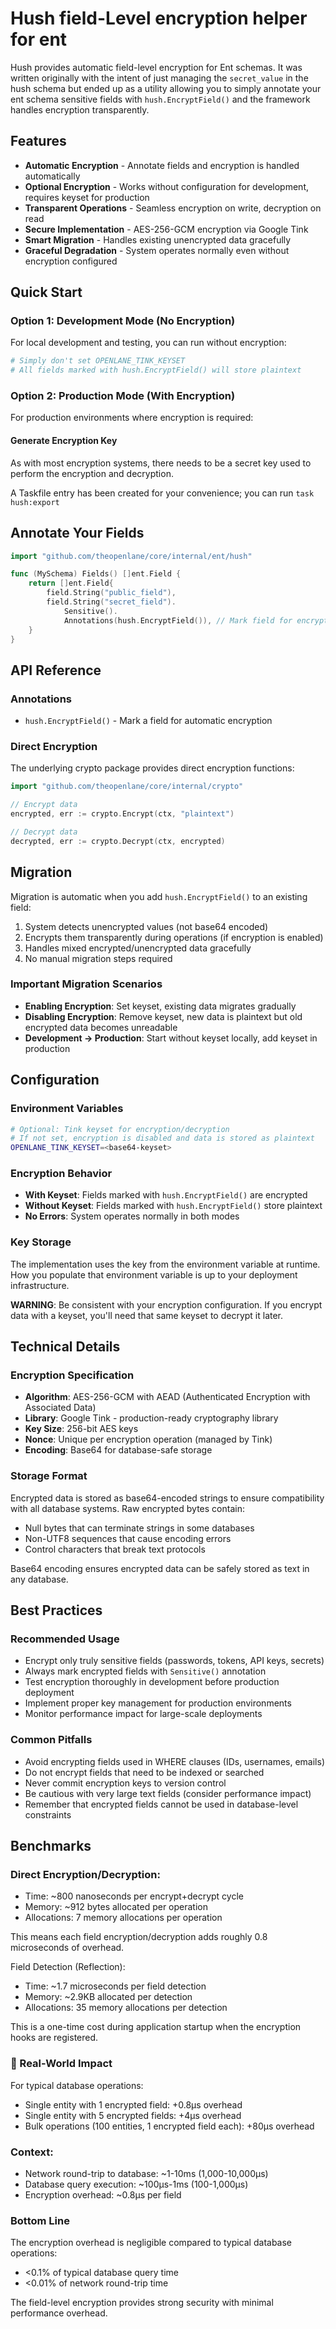 # Hush field-Level encryption helper for ent

Hush provides automatic field-level encryption for Ent schemas. It was written originally with the intent of just managing the `secret_value` in the hush schema but ended up as a utility allowing you to simply annotate your ent schema sensitive fields with `hush.EncryptField()` and the framework handles encryption transparently.

## Features

- **Automatic Encryption** - Annotate fields and encryption is handled automatically
- **Optional Encryption** - Works without configuration for development, requires keyset for production
- **Transparent Operations** - Seamless encryption on write, decryption on read
- **Secure Implementation** - AES-256-GCM encryption via Google Tink
- **Smart Migration** - Handles existing unencrypted data gracefully
- **Graceful Degradation** - System operates normally even without encryption configured

## Quick Start

### Option 1: Development Mode (No Encryption)

For local development and testing, you can run without encryption:

```bash
# Simply don't set OPENLANE_TINK_KEYSET
# All fields marked with hush.EncryptField() will store plaintext
```

### Option 2: Production Mode (With Encryption)

For production environments where encryption is required:

#### Generate Encryption Key

As with most encryption systems, there needs to be a secret key used to perform the encryption and decryption.

A Taskfile entry has been created for your convenience; you can run `task hush:export`

## Annotate Your Fields

```go
import "github.com/theopenlane/core/internal/ent/hush"

func (MySchema) Fields() []ent.Field {
    return []ent.Field{
        field.String("public_field"),
        field.String("secret_field").
            Sensitive().
            Annotations(hush.EncryptField()), // Mark field for encryption
    }
}

```

## API Reference

### Annotations

- `hush.EncryptField()` - Mark a field for automatic encryption

### Direct Encryption

The underlying crypto package provides direct encryption functions:

```go
import "github.com/theopenlane/core/internal/crypto"

// Encrypt data
encrypted, err := crypto.Encrypt(ctx, "plaintext")

// Decrypt data
decrypted, err := crypto.Decrypt(ctx, encrypted)
```

## Migration

Migration is automatic when you add `hush.EncryptField()` to an existing field:

1. System detects unencrypted values (not base64 encoded)
1. Encrypts them transparently during operations (if encryption is enabled)
1. Handles mixed encrypted/unencrypted data gracefully
1. No manual migration steps required

### Important Migration Scenarios

- **Enabling Encryption**: Set keyset, existing data migrates gradually
- **Disabling Encryption**: Remove keyset, new data is plaintext but old encrypted data becomes unreadable
- **Development → Production**: Start without keyset locally, add keyset in production

## Configuration

### Environment Variables

```bash
# Optional: Tink keyset for encryption/decryption
# If not set, encryption is disabled and data is stored as plaintext
OPENLANE_TINK_KEYSET=<base64-keyset>
```

### Encryption Behavior

- **With Keyset**: Fields marked with `hush.EncryptField()` are encrypted
- **Without Keyset**: Fields marked with `hush.EncryptField()` store plaintext
- **No Errors**: System operates normally in both modes

### Key Storage

The implementation uses the key from the environment variable at runtime. How you populate that environment variable is up to your deployment infrastructure.

**WARNING**: Be consistent with your encryption configuration. If you encrypt data with a keyset, you'll need that same keyset to decrypt it later.

## Technical Details

### Encryption Specification

- **Algorithm**: AES-256-GCM with AEAD (Authenticated Encryption with Associated Data)
- **Library**: Google Tink - production-ready cryptography library
- **Key Size**: 256-bit AES keys
- **Nonce**: Unique per encryption operation (managed by Tink)
- **Encoding**: Base64 for database-safe storage

### Storage Format

Encrypted data is stored as base64-encoded strings to ensure compatibility with all database systems. Raw encrypted bytes contain:

- Null bytes that can terminate strings in some databases
- Non-UTF8 sequences that cause encoding errors
- Control characters that break text protocols

Base64 encoding ensures encrypted data can be safely stored as text in any database.

## Best Practices

### Recommended Usage

- Encrypt only truly sensitive fields (passwords, tokens, API keys, secrets)
- Always mark encrypted fields with `Sensitive()` annotation
- Test encryption thoroughly in development before production deployment
- Implement proper key management for production environments
- Monitor performance impact for large-scale deployments

### Common Pitfalls

- Avoid encrypting fields used in WHERE clauses (IDs, usernames, emails)
- Do not encrypt fields that need to be indexed or searched
- Never commit encryption keys to version control
- Be cautious with very large text fields (consider performance impact)
- Remember that encrypted fields cannot be used in database-level constraints

## Benchmarks

### Direct Encryption/Decryption:

- Time: ~800 nanoseconds per encrypt+decrypt cycle
- Memory: ~912 bytes allocated per operation
- Allocations: 7 memory allocations per operation

This means each field encryption/decryption adds roughly 0.8 microseconds of overhead.

Field Detection (Reflection):

- Time: ~1.7 microseconds per field detection
- Memory: ~2.9KB allocated per detection
- Allocations: 35 memory allocations per detection

This is a one-time cost during application startup when the encryption hooks are registered.

### 🏁 Real-World Impact

For typical database operations:

- Single entity with 1 encrypted field: +0.8μs overhead
- Single entity with 5 encrypted fields: +4μs overhead
- Bulk operations (100 entities, 1 encrypted field each): +80μs overhead

### Context:

- Network round-trip to database: ~1-10ms (1,000-10,000μs)
- Database query execution: ~100μs-1ms (100-1,000μs)
- Encryption overhead: ~0.8μs per field

### Bottom Line

The encryption overhead is negligible compared to typical database operations:
- <0.1% of typical database query time
- <0.01% of network round-trip time

The field-level encryption provides strong security with minimal performance overhead.
